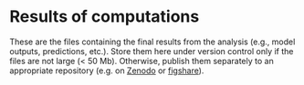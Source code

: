 # Results of computations

These are the files containing the final results from the analysis (e.g., model
outputs, predictions, etc.). Store them here under version control only if the
files are not large (< 50 Mb). Otherwise, publish them separately to an
appropriate repository (e.g. on [Zenodo](https://zenodo.org/) or
[figshare](https://figshare.com/)).
